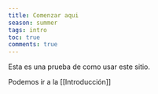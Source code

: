 ```yaml
---
title: Comenzar aqui
season: summer
tags: intro
toc: true
comments: true
---
```


Esta es una prueba de como usar este sitio. 

Podemos ir a la [[Introducción]]